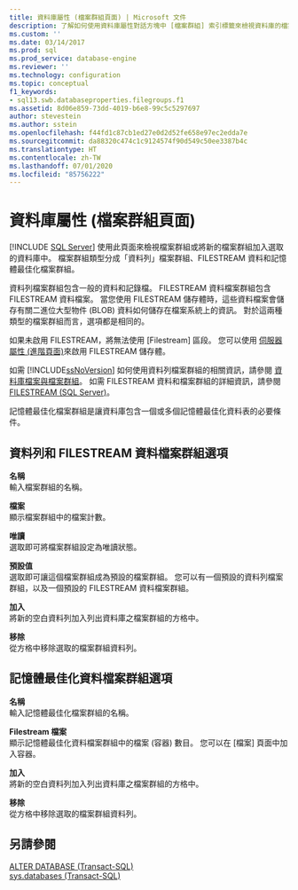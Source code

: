 ```yaml
---
title: 資料庫屬性 (檔案群組頁面) | Microsoft 文件
description: 了解如何使用資料庫屬性對話方塊中 [檔案群組] 索引標籤來檢視資料庫的檔案群組或新增檔案群組。
ms.custom: ''
ms.date: 03/14/2017
ms.prod: sql
ms.prod_service: database-engine
ms.reviewer: ''
ms.technology: configuration
ms.topic: conceptual
f1_keywords:
- sql13.swb.databaseproperties.filegroups.f1
ms.assetid: 8d06e859-73dd-4019-b6e8-99c5c5297697
author: stevestein
ms.author: sstein
ms.openlocfilehash: f44fd1c87cb1ed27e0d2d52fe658e97ec2edda7e
ms.sourcegitcommit: da88320c474c1c9124574f90d549c50ee3387b4c
ms.translationtype: HT
ms.contentlocale: zh-TW
ms.lasthandoff: 07/01/2020
ms.locfileid: "85756222"
---
```

# <a name="database-properties-filegroups-page"></a>資料庫屬性 (檔案群組頁面)
 [!INCLUDE [SQL Server](../../includes/applies-to-version/sqlserver.md)]
  使用此頁面來檢視檔案群組或將新的檔案群組加入選取的資料庫中。 檔案群組類型分成「資料列」檔案群組、FILESTREAM 資料和記憶體最佳化檔案群組。  
  
 資料列檔案群組包含一般的資料和記錄檔。 FILESTREAM 資料檔案群組包含 FILESTREAM 資料檔案。 當您使用 FILESTREAM 儲存體時，這些資料檔案會儲存有關二進位大型物件 (BLOB) 資料如何儲存在檔案系統上的資訊。 對於這兩種類型的檔案群組而言，選項都是相同的。  
  
 如果未啟用 FILESTREAM，將無法使用 [Filestream] 區段。 您可以使用 [伺服器屬性 (進階頁面)](../../database-engine/configure-windows/server-properties-advanced-page.md)來啟用 FILESTREAM 儲存體。  
  
 如需 [!INCLUDE[ssNoVersion](../../includes/ssnoversion-md.md)] 如何使用資料列檔案群組的相關資訊，請參閱 [資料庫檔案與檔案群組](../../relational-databases/databases/database-files-and-filegroups.md)。 如需 FILESTREAM 資料和檔案群組的詳細資訊，請參閱 [FILESTREAM &#40;SQL Server&#41;](../../relational-databases/blob/filestream-sql-server.md)。  
  
 記憶體最佳化檔案群組是讓資料庫包含一個或多個記憶體最佳化資料表的必要條件。  
  
## <a name="row-and-filestream-data-filegroup-options"></a>資料列和 FILESTREAM 資料檔案群組選項  
 **名稱**  
 輸入檔案群組的名稱。  
  
 **檔案**  
 顯示檔案群組中的檔案計數。  
  
 **唯讀**  
 選取即可將檔案群組設定為唯讀狀態。  
  
 **預設值**  
 選取即可讓這個檔案群組成為預設的檔案群組。 您可以有一個預設的資料列檔案群組，以及一個預設的 FILESTREAM 資料檔案群組。  
  
 **加入**  
 將新的空白資料列加入列出資料庫之檔案群組的方格中。  
  
 **移除**  
 從方格中移除選取的檔案群組資料列。  
  
## <a name="memory-optimized-data-filegroup-options"></a>記憶體最佳化資料檔案群組選項  
 **名稱**  
 輸入記憶體最佳化檔案群組的名稱。  
  
 **Filestream 檔案**  
 顯示記憶體最佳化資料檔案群組中的檔案 (容器) 數目。 您可以在 [檔案] 頁面中加入容器。  
  
 **加入**  
 將新的空白資料列加入列出資料庫之檔案群組的方格中。  
  
 **移除**  
 從方格中移除選取的檔案群組資料列。  
  
## <a name="see-also"></a>另請參閱  
 [ALTER DATABASE &#40;Transact-SQL&#41;](../../t-sql/statements/alter-database-transact-sql.md)   
 [sys.databases &#40;Transact-SQL&#41;](../../relational-databases/system-catalog-views/sys-databases-transact-sql.md)  
  
  
